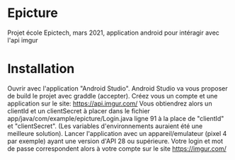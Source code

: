 # Epicture
Projet école Epictech, mars 2021, application android pour intéragir avec l'api imgur

# Installation
Ouvrir avec l'application "Android Studio".
Android Studio va vous proposer de build le projet avec graddle (accepter).
Créez vous un compte et une application sur le site: https://api.imgur.com/
Vous obtiendrez alors un clientId et un clientSecret à placer dans le fichier app/java/com/example/epicture/Login.java ligne 91 à la place de "clientId" et "clientSecret". (Les variables d'environnements auraient été une meilleure solution).
Lancer l'application avec un appareil/emulateur (pixel 4 par exemple) ayant une version d'API 28 ou supérieure.
Votre login et mot de passe correspondent alors à votre compte sur le site https://imgur.com/

